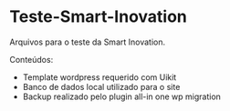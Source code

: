 # Teste-Smart-Inovation

Arquivos para o teste da Smart Inovation.

Conteúdos:
- Template wordpress requerido com Uikit
- Banco de dados local utilizado para o site
- Backup realizado pelo plugin all-in one wp migration
